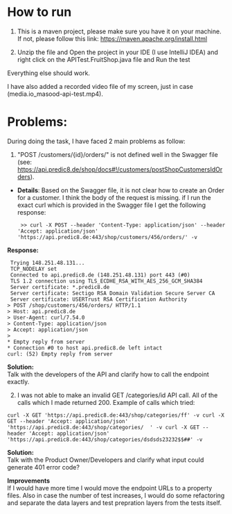# How to run
1. This is a maven project, please make sure you have it on your machine. If not, please follow this link: https://maven.apache.org/install.html 

2. Unzip the file and Open the project in your IDE (I use IntelliJ IDEA) and right click on the APITest.FruitShop.java file and Run the test

Everything else should work. 

I have also added a recorded video file of my screen, just in case (media.io_masood-api-test.mp4).

# Problems:

During doing the task, I have faced 2 main problems as follow:  

 1. "POST /customers/{id}/orders/" is not defined well in the Swagger file (see: https://api.predic8.de/shop/docs#!/customers/postShopCustomersIdOrders).

* **Details**:
Based on the Swagger file, it is not clear how to create an Order for a customer. I think the body of the request is missing.
if I run the exact curl which is provided in the Swagger file I get the following response:

       >> curl -X POST --header 'Content-Type: application/json' --header 'Accept: application/json' 'https://api.predic8.de:443/shop/customers/456/orders/' -v
**Response:** 

     Trying 148.251.48.131...
     TCP_NODELAY set
     Connected to api.predic8.de (148.251.48.131) port 443 (#0)
     TLS 1.2 connection using TLS_ECDHE_RSA_WITH_AES_256_GCM_SHA384
     Server certificate: *.predic8.de
     Server certificate: Sectigo RSA Domain Validation Secure Server CA
     Server certificate: USERTrust RSA Certification Authority
    > POST /shop/customers/456/orders/ HTTP/1.1
    > Host: api.predic8.de
    > User-Agent: curl/7.54.0
    > Content-Type: application/json
    > Accept: application/json
    >
    * Empty reply from server
    * Connection #0 to host api.predic8.de left intact
    curl: (52) Empty reply from server
	
**Solution:**  
Talk with the developers of the API and clarify how to call the endpoint exactly.  

2. I was not able to make an invalid GET /categories/id API call. All of the calls which I made returned 200.
Example of calls which tried: 

`curl -X GET 'https://api.predic8.de:443/shop/categories/ff' -v
curl -X GET --header 'Accept: application/json' 'https://api.predic8.de:443/shop/categories/  ' -v
curl -X GET --header 'Accept: application/json' 'https://api.predic8.de:443/shop/categories/dsdsds23232$$##' -v
`

**Solution:**  
Talk with the Product Owner/Developers and clarify what input could generate 401 error code?

**Improvements**  
If I would have more time I would move the endpoint URLs to a property files.
Also in case the number of test increases, I would do some refactoring and separate the data layers and test prepration layers from the tests itself.
